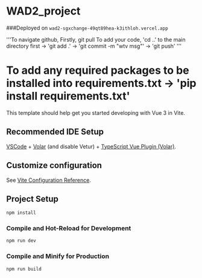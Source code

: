 # WAD2_project

###Deployed on 
`wad2-sgxchange-49qt89hea-k3ithloh.vercel.app`

'''To navigate github,
Firstly, git pull
To add your code, 'cd ..' to the main directory first -> 'git add .' -> 'git commit -m "wtv msg"' -> 'git push' '''

# To add any required packages to be installed into requirements.txt -> 'pip install requirements.txt'

This template should help get you started developing with Vue 3 in Vite.

## Recommended IDE Setup

[VSCode](https://code.visualstudio.com/) + [Volar](https://marketplace.visualstudio.com/items?itemName=Vue.volar) (and disable Vetur) + [TypeScript Vue Plugin (Volar)](https://marketplace.visualstudio.com/items?itemName=Vue.vscode-typescript-vue-plugin).

## Customize configuration

See [Vite Configuration Reference](https://vitejs.dev/config/).

## Project Setup

```sh
npm install
```

### Compile and Hot-Reload for Development

```sh
npm run dev
```

### Compile and Minify for Production

```sh
npm run build
```
